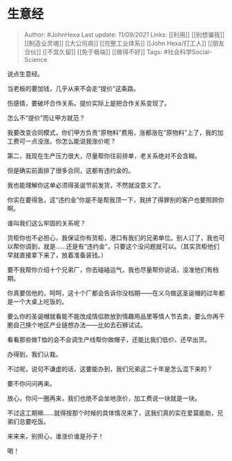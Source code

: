 # 生意经

 > Author: #JohnHexa 
Last update: *11/09/2021* 
Links: [[利用]] [[别想骗我]] [[制造业灵魂]] [[大公司病]] [[完整工业体系]] [[John Hexa/打工人]] [[朋友合伙]] [[不宜久留]] [[免于极端]] [[做得不好]]
Tags:  #社会科学Social-Science 

说点生意经。

  

当老板的要加钱，几乎从来不会走“提价”这条路。

  

伤感情，要破坏合作关系。提价实际上是把合作关系变现了。

  

怎么不“提价”而让甲方就范？

  

我要改变合同模式，你们甲方负责“原物料”费用，涨都涨在“原物料”上了，我的加工费可一点没涨。你怎么能说我涨价呢？

  

第二，我现在生产压力很大，尽量帮你往前排单，老关系绝对不会含糊。

  

但是确实前面排了很多合同，这都有违约金的。

  

我也能理解你这单必须得圣诞节前发货，不然就没意义了。

  

你实在要得急，这“违约金”你是不是帮我顶一下，我拼了得罪别的客户也要照顾你啊。

  

谁叫我们这么牢固的关系呢？

  

货柜你也不必担心，我保证你有货柜，港口有我们的兄弟单位。别人订了，我也可以帮你调到，就是……还是有“违约金”，只要这个没问题就可以。（其实货柜他们早就直接拿下来了，放着准备装钱。）

  

要不我帮你介绍十个兄弟厂，你去碰碰运气，我也尽量帮你说话，没准他们有档期。

  

你真要信他的，呵呵，这十个厂都会告诉你没档期——在义乌做这圣诞帽的过年都是一个大桌上吃饭的。

  

要么你的圣诞帽就看能不能改成情侣款放到情趣用品里等情人节去卖，要么你再干脆自己换个地区产业链想办法——比如去石狮试试。

  

看看那些做T恤的会不会调生产线帮你做帽子，还能比我们低价、还早出货。

  

办得到，我们认栽。

  

不过呢，说句不谦虚的话，这要能办到，我们兄弟这二十年是怎么混下来的？

  

要不你问问再来。

  

放心，你问一圈再来，我们也绝不会坐地涨价，加工费说一块就是一块。

  

不过这工期嘛……就得按那个时候的具体情况来了，这我们真的实在爱莫能助，兄弟们总要吃饭。

  

来来来，别担心，谁涨价谁是孙子！

  

喝！